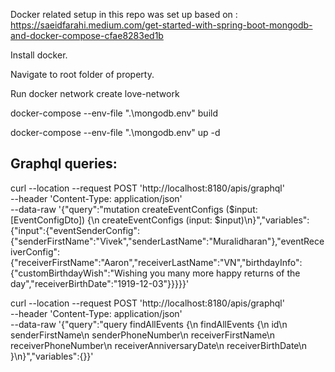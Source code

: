 Docker related setup in this repo was set up based on :
https://saeidfarahi.medium.com/get-started-with-spring-boot-mongodb-and-docker-compose-cfae8283ed1b

Install docker.

Navigate to root folder of property.

Run
docker network create love-network

docker-compose --env-file ".\mongodb\.env" build

docker-compose --env-file ".\mongodb\.env" up -d


Graphql queries:
----------------
curl --location --request POST 'http://localhost:8180/apis/graphql' \
--header 'Content-Type: application/json' \
--data-raw '{"query":"mutation createEventConfigs ($input: [EventConfigDto]) {\n    createEventConfigs (input: $input)\n}","variables":{"input":{"eventSenderConfig":{"senderFirstName":"Vivek","senderLastName":"Muralidharan"},"eventReceiverConfig":{"receiverFirstName":"Aaron","receiverLastName":"VN","birthdayInfo":{"customBirthdayWish":"Wishing you many more happy returns of the day","receiverBirthDate":"1919-12-03"}}}}}'

curl --location --request POST 'http://localhost:8180/apis/graphql' \
--header 'Content-Type: application/json' \
--data-raw '{"query":"query findAllEvents {\n    findAllEvents {\n        id\n        senderFirstName\n        senderPhoneNumber\n        receiverFirstName\n        receiverPhoneNumber\n        receiverAnniversaryDate\n        receiverBirthDate\n    }\n}","variables":{}}'